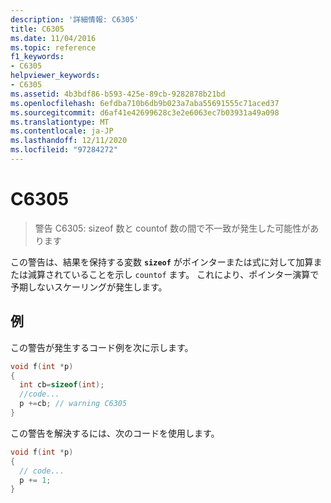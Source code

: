 ```yaml
---
description: '詳細情報: C6305'
title: C6305
ms.date: 11/04/2016
ms.topic: reference
f1_keywords:
- C6305
helpviewer_keywords:
- C6305
ms.assetid: 4b3bdf86-b593-425e-89cb-9282878b21bd
ms.openlocfilehash: 6efdba710b6db9b023a7aba55691555c71aced37
ms.sourcegitcommit: d6af41e42699628c3e2e6063ec7b03931a49a098
ms.translationtype: MT
ms.contentlocale: ja-JP
ms.lasthandoff: 12/11/2020
ms.locfileid: "97284272"
---
```

# <a name="c6305"></a>C6305

> 警告 C6305: sizeof 数と countof 数の間で不一致が発生した可能性があります

この警告は、結果を保持する変数 **`sizeof`** がポインターまたは式に対して加算または減算されていることを示し `countof` ます。 これにより、ポインター演算で予期しないスケーリングが発生します。

## <a name="example"></a>例

この警告が発生するコード例を次に示します。

```cpp
void f(int *p)
{
  int cb=sizeof(int);
  //code...
  p +=cb; // warning C6305
}
```

この警告を解決するには、次のコードを使用します。

```cpp
void f(int *p)
{
  // code...
  p += 1;
}
```

